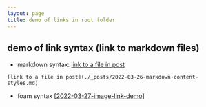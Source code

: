 ```yaml
---
layout: page
title: demo of links in root folder 
---
```

## demo of link syntax (link to markdown files)

- markdown syntax: [link to a file in post](_posts/2022-03-26-markdown-content-styles.md)

`[link to a file in post](./_posts/2022-03-26-markdown-content-styles.md)`

- foam syntax [[2022-03-27-image-link-demo]]

[//begin]: # "Autogenerated link references for markdown compatibility"
[2022-03-27-image-link-demo]: _posts/2022-03-27-image-link-demo "image link syntax and image display"
[//end]: # "Autogenerated link references"